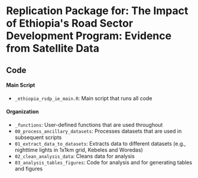 # Replication Package for: The Impact of Ethiopia's Road Sector Development Program: Evidence from Satellite Data

## Code

#### Main Script
* `_ethiopia_rsdp_ie_main.R`: Main script that runs all code

#### Organization
* `_functions`: User-defined functions that are used throughout
* `00_process_ancillary_datasets`: Processes datasets that are used in subsequent scripts
* `01_extract_data_to_datasets`: Extracts data to different datasets (e.g., nighttime lights in 1x1km grid, Kebeles and Woredas)
* `02_clean_analysis_data`: Cleans data for analysis
* `03_analysis_tables_figures`: Code for analysis and for generating tables and figures

